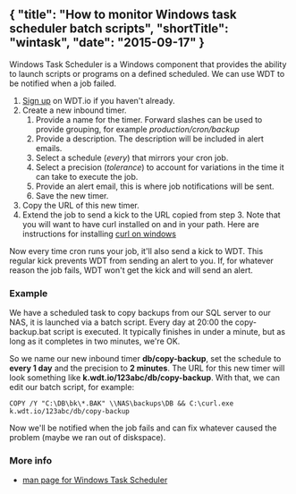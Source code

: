 {
  "title": "How to monitor Windows task scheduler batch scripts",
  "shortTitle": "wintask",
  "date": "2015-09-17"
}
---
Windows Task Scheduler is a Windows component that provides the ability to launch scripts or programs on a defined scheduled. We can use WDT to be notified when a job failed.

1. [Sign up](https://wdt.io/signup) on WDT.io if you haven't already.
2. Create a new inbound timer.
   1. Provide a name for the timer.  Forward slashes can be used to provide grouping, for example *production/cron/backup*
   2. Provide a description.  The description will be included in alert emails.
   3. Select a schedule (*every*) that mirrors your cron job.
   4. Select a precision (*tolerance*) to account for variations in the time it can take to execute the job.
   5. Provide an alert email, this is where job notifications will be sent.
   6. Save the new timer.
3. Copy the URL of this new timer.
4. Extend the job to send a kick to the URL copied from step 3.  Note that you will want to have curl installed on and in your path.  Here are instructions for installing [curl on windows](windows_curl)

Now every time cron runs your job, it'll also send a kick to WDT. This regular kick prevents WDT from sending an alert to you. If, for whatever reason the job fails, WDT won't get the kick and will send an alert.


### Example

We have a scheduled task to copy backups from our SQL server to our NAS, it is launched via a batch script.
Every day at 20:00 the copy-backup.bat script is executed. It typically finishes in under a minute, but as long as it completes in two minutes, we're OK.

So we name our new inbound timer **db/copy-backup**, set the schedule to **every 1 day** and the precision to **2 minutes**. The URL for this new timer will look something like **k.wdt.io/123abc/db/copy-backup**. With that, we can edit our batch script, for example:

```batch
COPY /Y "C:\DB\bk\*.BAK" \\NAS\backups\DB && C:\curl.exe k.wdt.io/123abc/db/copy-backup
```
Now we'll be notified when the job fails and can fix whatever caused the problem (maybe we ran out of diskspace).

### More info

- [man page for Windows Task Scheduler](http://windows.microsoft.com/en-ca/windows/schedule-task#1TC=windows-7)
